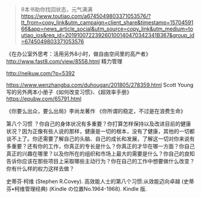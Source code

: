 >8本书助你找回状态，元气满满
https://www.toutiao.com/a6745049803371053576/?tt_from=copy_link&utm_campaign=client_share&timestamp=1570459166&app=news_article_social&utm_source=copy_link&utm_medium=toutiao_ios&req_id=201910072239260100140470342341B367&group_id=6745049803371053576


《在办公室外思考：活用另外8小时，做自由空间里的高产者》
http://www.fast8.com/view/8558.html
精力管理

http://neikuw.com/?p=5392

https://www.wenzhangba.com/duhougan/201805/278359.html
Scott Young写的另外两本小册子《如何改变习惯》、《超效率手册》https://epubw.com/65791.html

《你要么出众，要么出局》李尚龙著作
《你所谓的稳定，不过是在浪费生命》

第八个习惯
？你自己的身体状况有多重要？你打算怎样保持以及改进目前的健康状况？因为正像有些人说的那样，健康是一切的根本，没有了健康，其他的一切都谈不上了。你还需要了解自己的头脑、自己的成长和发展，了解这一切对你来说有多重要？还有你的工作，你真正的专长是什么？你真正的才华在哪一方面？你自己真正的兴趣在哪里？以及你所在的组织和市场上最大的需要是什么？你自己的良知告诉你应该在那些项目上采取哪些主动行为？你在自己的工作中想要做什么改变？你有什么样的权力这样去做？

史蒂芬·柯维 (Stephen R.Covey). 高效能人士的第八个习惯:从效能迈向卓越 (史蒂芬•柯维管理经典) (Kindle の位置No.1964-1968). Kindle 版. 

